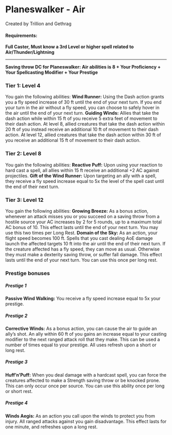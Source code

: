 Planeswalker - Air
==================

Created by Trillion and Gethrag

#### Requirements:

  
**Full Caster, Must know a 3rd Level or higher spell related to Air/Thunder/Lightning**  

* * *

 **Saving throw DC for Planeswalker: Air abilities is 8 + Your Proficiency + Your Spellcasting Modifier + Your Prestige**  

### Tier 1: Level 4

 You gain the following abilities:  **Wind Runner:** Using the Dash action grants you a fly speed increase of 30 ft until the end of your next turn. If you end your turn in the air without a fly speed, you can choose to safely hover in the air until the end of your next turn.  **Guiding Winds:** Allies that take the dash action while within 15 ft of you receive 5 extra feet of movement to their dash action. At level 8, allied creatures that take the dash action within 20 ft of you instead receive an additional 10 ft of movement to their dash action. At level 12, allied creatures that take the dash action within 30 ft of you receive an additional 15 ft of movement to their dash action.  

### Tier 2: Level 8

 You gain the following abilities:  **Reactive Puff:** Upon using your reaction to hard cast a spell, all allies within 15 ft receive an additional +2 AC against projectiles.  **Gift of the Wind Runner:** Upon targeting an ally with a spell, they receive a fly speed increase equal to 5x the level of the spell cast until the end of their next turn.  

### Tier 3: Level 12

 You gain the following abilities:  **Growing Breeze:** As a bonus action, whenever an attack misses you or you succeed on a saving throw from a hostile source your AC increases by 2 for 5 rounds, up to a maximum total AC bonus of 10. This effect lasts until the end of your next turn. You may use this two times per Long Rest.  **Domain of the Sky:** As an action, your flight speed becomes 100 ft. Spells that you cast dealing AoE damage launch the affected targets 10 ft into the air until the end of their next turn. If the creature affected has a fly speed, they can move as usual. Otherwise they must make a dexterity saving throw, or suffer fall damage. This effect lasts until the end of your next turn. You can use this once per long rest.  

### Prestige bonuses

##### Prestige 1

**Passive Wind Walking:** You receive a fly speed increase equal to 5x your prestige. 

##### Prestige 2

**Corrective Winds:** As a bonus action, you can cause the air to guide an ally’s shot. An ally within 60 ft of you gains an increase equal to your casting modifier to the next ranged attack roll that they make. This can be used a number of times equal to your prestige. All uses refresh upon a short or long rest. 

##### Prestige 3

**Huff’n’Puff:** When you deal damage with a hardcast spell, you can force the creatures affected to make a Strength saving throw or be knocked prone. This can only occur once per source. You can use this ability once per long or short rest. 

##### Prestige 4

**Winds Aegis:** As an action you call upon the winds to protect you from injury. All ranged attacks against you gain disadvantage. This effect lasts for one minute, and refreshes upon a long rest.
